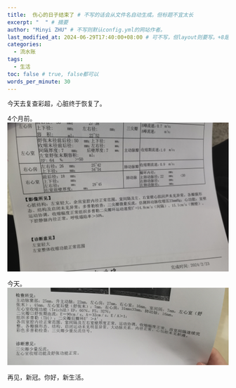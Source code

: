 ```yaml
---
title:  伤心的日子结束了 # 不写的话会从文件名自动生成。但标题不宜太长
excerpt: "  " # 摘要
author: "Minyi ZHU" # 不写则默认config.yml的网站作者。
last_modified_at: 2024-06-29T17:40:00+08:00 # 可不写，但layout则要写。+8是东八区
categories: 
  - 流水账
tags:
  - 生活
toc: false # true, false都可以
words_per_minute: 30
---
```


今天去复查彩超，心脏终于恢复了。

4个月前。
![](https://raw.githubusercontent.com/zhumy321/diy-imagehost/main/img/IMG_20240629_174307.jpg)

今天。
![](https://raw.githubusercontent.com/zhumy321/diy-imagehost/main/img/IMG_20240629_174225.jpg)

再见，新冠。你好，新生活。

